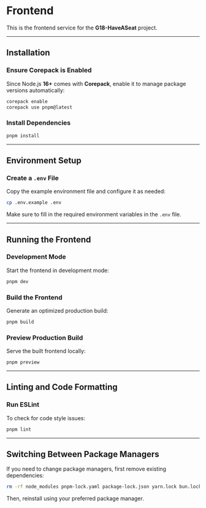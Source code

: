 # Frontend

This is the frontend service for the **G18-HaveASeat** project.

---

## Installation

### **Ensure Corepack is Enabled**
Since Node.js **16+** comes with **Corepack**, enable it to manage package versions automatically:

```sh
corepack enable
corepack use pnpm@latest
```

### **Install Dependencies**

```sh
pnpm install
```

---

## Environment Setup

### **Create a `.env` File**
Copy the example environment file and configure it as needed:

```sh
cp .env.example .env
```

Make sure to fill in the required environment variables in the `.env` file.

---

## Running the Frontend

### **Development Mode**
Start the frontend in development mode:

```sh
pnpm dev
```

### **Build the Frontend**
Generate an optimized production build:

```sh
pnpm build
```

### **Preview Production Build**
Serve the built frontend locally:

```sh
pnpm preview
```

---

## Linting and Code Formatting

### **Run ESLint**
To check for code style issues:

```sh
pnpm lint
```

---

## Switching Between Package Managers

If you need to change package managers, first remove existing dependencies:

```sh
rm -rf node_modules pnpm-lock.yaml package-lock.json yarn.lock bun.lockb
```

Then, reinstall using your preferred package manager.

